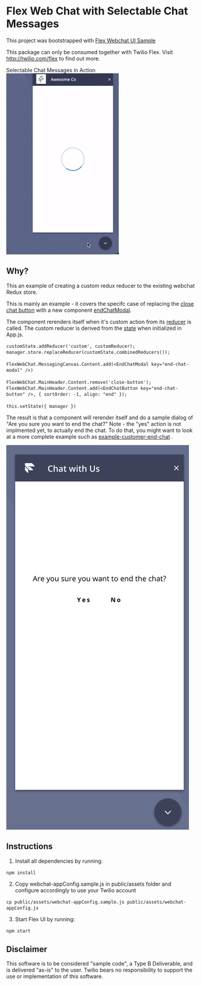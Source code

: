 # Flex Web Chat with Selectable Chat Messages

This project was bootstrapped with [Flex Webchat UI Sample](https://github.com/twilio/flex-webchat-ui-sample)

This package can only be consumed together with Twilio Flex. Visit http://twilio.com/flex to find out more.

Selectable Chat Messages in Action  
![Plugin Demo](https://github.com/aestellwag/flex-selectable-chat-messages/blob/main/selectable-chat-messages.gif)


## Why?
This an example of creating a custom redux reducer to the existing webchat Redux store.  

This is mainly an example - it covers the specifc case of replacing the [close chat button](https://github.com/twilio-professional-services/example-webchat-redux/blob/master/src/components/endChatModal.js) with a new component [endChatModal](https://github.com/twilio-professional-services/example-webchat-redux/blob/master/src/components/endChatModal.js). 

The component rerenders itself when it's custom action from its [reducer](https://github.com/twilio-professional-services/example-webchat-redux/blob/master/src/store/reducers/customReducer.js) is called.  The custom reducer is derived from the [state](https://github.com/twilio-professional-services/example-webchat-redux/blob/master/src/store/state.js) when initialized in App.js.

```
customState.addReducer('custom', customReducer);
manager.store.replaceReducer(customState.combinedReducers());

FlexWebChat.MessagingCanvas.Content.add(<EndChatModal key="end-chat-modal" />)

FlexWebChat.MainHeader.Content.remove('close-button');
FlexWebChat.MainHeader.Content.add(<EndChatButton key="end-chat-button" />, { sortOrder: -1, align: "end" });

this.setState({ manager })
```

The result is that a component will rerender itself and do a sample dialog of "Are you sure you want to end the chat?"   Note - the "yes" action is not implmented yet, to actually end the chat.  To do that, you might want to look at a more complete example such as [example-customer-end-chat](https://github.com/twilio-professional-services/example-customer-end-chat) .  

![closechat](endchatimg.png)


## Instructions

1. Install all dependencies by running:
```
npm install
```
2. Copy webchat-appConfig.sample.js in public/assets folder and configure accordingly to use your Twilio account
```
cp public/assets/webchat-appConfig.sample.js public/assets/webchat-appConfig.js
```
3. Start Flex UI by running:
```
npm start
```

## Disclaimer
This software is to be considered "sample code", a Type B Deliverable, and is delivered "as-is" to the user. Twilio bears no responsibility to support the use or implementation of this software.
